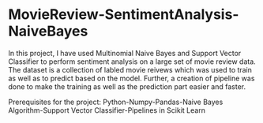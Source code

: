 # MovieReview-SentimentAnalysis-NaiveBayes
In this project, I have used Multinomial Naive Bayes and Support Vector Classifier to perform sentiment analysis on a large set of movie review data. The dataset is a collection of labled movie reivews which was used to train as well as to predict based on the model. Further, a creation of pipeline was done to make the training as well as the prediction part easier and faster.

Prerequisites for the project:
Python-Numpy-Pandas-Naive Bayes Algorithm-Support Vector Classifier-Pipelines in Scikit Learn
